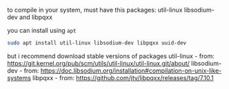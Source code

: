 to compile in your system, must have this packages: util-linux libsodium-dev and libpqxx

you can install using `apt`
```bash
sudo apt install util-linux libsodium-dev libpqxx uuid-dev
```

but i recommend download stable versions of packages
    util-linux
     - from: https://git.kernel.org/pub/scm/utils/util-linux/util-linux.git/about/
    libsodium-dev
     - from: https://doc.libsodium.org/installation#compilation-on-unix-like-systems
    libpqxx
     - from: https://github.com/jtv/libpqxx/releases/tag/7.10.1